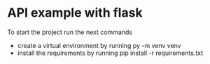 # API example with flask

To start the project run the next commands

- create a virtual environment by running py -m venv venv
- install the requirements by running pip install -r requirements.txt
